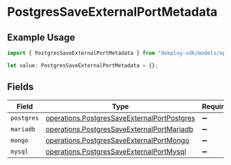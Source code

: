 # PostgresSaveExternalPortMetadata

## Example Usage

```typescript
import { PostgresSaveExternalPortMetadata } from "dokploy-sdk/models/operations";

let value: PostgresSaveExternalPortMetadata = {};
```

## Fields

| Field                                                                                                      | Type                                                                                                       | Required                                                                                                   | Description                                                                                                |
| ---------------------------------------------------------------------------------------------------------- | ---------------------------------------------------------------------------------------------------------- | ---------------------------------------------------------------------------------------------------------- | ---------------------------------------------------------------------------------------------------------- |
| `postgres`                                                                                                 | [operations.PostgresSaveExternalPortPostgres](../../models/operations/postgressaveexternalportpostgres.md) | :heavy_minus_sign:                                                                                         | N/A                                                                                                        |
| `mariadb`                                                                                                  | [operations.PostgresSaveExternalPortMariadb](../../models/operations/postgressaveexternalportmariadb.md)   | :heavy_minus_sign:                                                                                         | N/A                                                                                                        |
| `mongo`                                                                                                    | [operations.PostgresSaveExternalPortMongo](../../models/operations/postgressaveexternalportmongo.md)       | :heavy_minus_sign:                                                                                         | N/A                                                                                                        |
| `mysql`                                                                                                    | [operations.PostgresSaveExternalPortMysql](../../models/operations/postgressaveexternalportmysql.md)       | :heavy_minus_sign:                                                                                         | N/A                                                                                                        |
